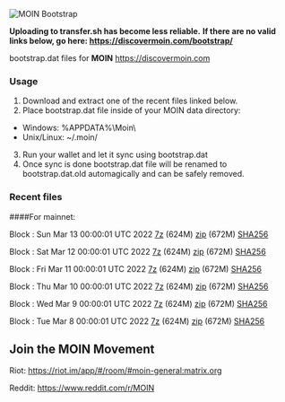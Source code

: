 ![MOIN Bootstrap](https://i.imgur.com/KjM1jMp.jpg)

**Uploading to transfer.sh has become less reliable.**
**If there are no valid links below, go here: https://discovermoin.com/bootstrap/**

bootstrap.dat files for **MOIN** https://discovermoin.com

### Usage

1. Download and extract one of the recent files linked below.
2. Place bootstrap.dat file inside of your MOIN data directory:
 - Windows: %APPDATA%\Moin\
 - Unix/Linux: ~/.moin/
3. Run your wallet and let it sync using bootstrap.dat
4. Once sync is done bootstrap.dat file will be renamed to bootstrap.dat.old automagically and can be safely removed.


### Recent files

####For mainnet:

Block : Sun Mar 13 00:00:01 UTC 2022 [7z](https://transfer.sh/OF6wzF/bootstrap.dat.20220313.7z) (624M) [zip](https://transfer.sh/iknFRc/bootstrap.dat.20220313.zip) (672M) [SHA256](https://transfer.sh/EuGicB/sha256.txt)

Block : Sat Mar 12 00:00:01 UTC 2022 [7z](https://transfer.sh/W6rwd8/bootstrap.dat.20220312.7z) (624M) [zip](https://transfer.sh/ml2ebe/bootstrap.dat.20220312.zip) (672M) [SHA256](https://transfer.sh/Wf9a62/sha256.txt)

Block : Fri Mar 11 00:00:01 UTC 2022 [7z](https://transfer.sh/NzWs7d/bootstrap.dat.20220311.7z) (624M) [zip](https://transfer.sh/6fnc0j/bootstrap.dat.20220311.zip) (672M) [SHA256](https://transfer.sh/O7GyVS/sha256.txt)

Block : Thu Mar 10 00:00:01 UTC 2022 [7z](https://transfer.sh/2G2bL2/bootstrap.dat.20220310.7z) (624M) [zip](https://transfer.sh/pmB0At/bootstrap.dat.20220310.zip) (672M) [SHA256](https://transfer.sh/SyUtT8/sha256.txt)

Block : Wed Mar  9 00:00:01 UTC 2022 [7z](https://transfer.sh/tchDzz/bootstrap.dat.20220309.7z) (624M) [zip](https://transfer.sh/jnaDW3/bootstrap.dat.20220309.zip) (672M) [SHA256](https://transfer.sh/KWpuOx/sha256.txt)

Block : Tue Mar  8 00:00:01 UTC 2022 [7z](https://transfer.sh/rJljn5/bootstrap.dat.20220308.7z) (624M) [zip](https://transfer.sh/t3Vak7/bootstrap.dat.20220308.zip) (672M) [SHA256](https://transfer.sh/YGmG6J/sha256.txt)

## Join the MOIN Movement

Riot: https://riot.im/app/#/room/#moin-general:matrix.org

Reddit: https://www.reddit.com/r/MOIN
